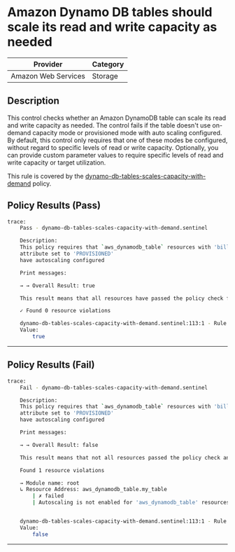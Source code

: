 #  Amazon Dynamo DB tables should scale its read and write capacity as needed

| Provider            | Category     |
|---------------------|--------------|
| Amazon Web Services | Storage      |

## Description

This control checks whether an Amazon DynamoDB table can scale its read and write capacity as needed. The control fails if the table doesn't use on-demand capacity mode or provisioned mode with auto scaling configured. By default, this control only requires that one of these modes be configured, without regard to specific levels of read or write capacity. Optionally, you can provide custom parameter values to require specific levels of read and write capacity or target utilization.


This rule is covered by the [dynamo-db-tables-scales-capacity-with-demand](https://github.com/hashicorp/policy-library-NIST-Policy-Set-for-AWS-Terraform/blob/main/policies/dynamo-db/dynamo-db-tables-scales-capacity-with-demand.sentinel) policy.

## Policy Results (Pass)
```bash
trace:
    Pass - dynamo-db-tables-scales-capacity-with-demand.sentinel

    Description:
    This policy requires that `aws_dynamodb_table` resources with 'billing_mode'
    attribute set to 'PROVISIONED'
    have autoscaling configured

    Print messages:

    → → Overall Result: true

    This result means that all resources have passed the policy check for the policy dynamo-db-tables-scales-capacity-with-demand.

    ✓ Found 0 resource violations

    dynamo-db-tables-scales-capacity-with-demand.sentinel:113:1 - Rule "main"
    Value:
        true
```

---

## Policy Results (Fail)
```bash
trace:
    Fail - dynamo-db-tables-scales-capacity-with-demand.sentinel

    Description:
    This policy requires that `aws_dynamodb_table` resources with 'billing_mode'
    attribute set to 'PROVISIONED'
    have autoscaling configured

    Print messages:

    → → Overall Result: false

    This result means that not all resources passed the policy check and the protected behavior is not allowed for the policy dynamo-db-tables-scales-capacity-with-demand.

    Found 1 resource violations

    → Module name: root
    ↳ Resource Address: aws_dynamodb_table.my_table
        | ✗ failed
        | Autoscaling is not enabled for 'aws_dynamodb_table' resources.Refer to https://docs.aws.amazon.com/securityhub/latest/userguide/dynamodb-controls.html#dynamodb-1 for more details.


    dynamo-db-tables-scales-capacity-with-demand.sentinel:113:1 - Rule "main"
    Value:
        false
```

---